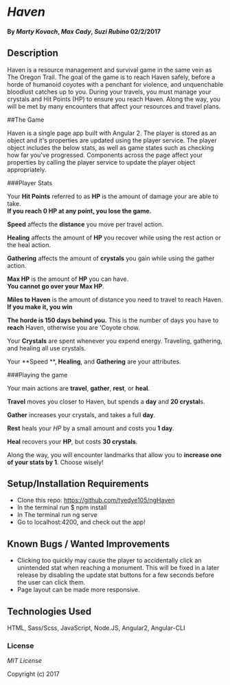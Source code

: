 # _Haven_

#### By *Marty Kovach*, *Max Cady*, *Suzi Rubino* 02/2/2017


## Description

Haven is a resource management and survival game in the same vein as The Oregon Trail. The goal of the game is to reach Haven safely, before a horde of humanoid coyotes with a penchant for violence, and unquenchable bloodlust catches up to you. During your travels, you must manage your crystals  and Hit Points (HP) to ensure you reach Haven. Along the way, you will be met by many encounters that affect your resources and travel plans.

##The Game

Haven is a single page app built with Angular 2. The player is stored as an object and it's properties are updated using the player service. The player object includes the below stats, as well as game states such as checking how far you've progressed.  Components across the page affect your properties by calling the player service to update the player object appropriately.

###Player Stats

Your **Hit Points** referred to as **HP** is the amount of damage your are able to take.   
**If you reach 0 HP at any point, you lose the game.**

**Speed** affects the **distance** you move per travel action.

**Healing** affects the amount of **HP** you recover while using the rest action or the heal action.

**Gathering** affects the amount of **crystals** you gain while using the gather action.

**Max HP** is the amount of **HP** you can have.   
**You cannot go over your Max HP**.

**Miles to Haven** is the amount of distance you need to travel to reach Haven. **If you make it, you win**

**The horde is 150 days behind you.**
This is the number of days you have to **reach** Haven, otherwise you are 'Coyote chow.


Your **Crystals** are spent whenever you expend energy. Traveling, gathering, and healing all use crystals.

Your **Speed **, **Healing**, and **Gathering** are your attributes.

###Playing the game

Your main actions are **travel**, **gather**, **rest**, or **heal**.

**Travel** moves you closer to Haven, but spends a **day** and **20 crystal**s.

**Gather** increases your crystals, and takes a full **day**.

**Rest** heals your *HP* by a small amount and costs you **1 day**.

**Heal** recovers your **HP**, but costs **30 crystals**.


Along the way, you will encounter landmarks that allow you to **increase one of your stats by 1**. Choose wisely!

## Setup/Installation Requirements

* Clone this repo: https://github.com/tyedye105/ngHaven
* In the terminal run $ npm install
* In The terminal run ng serve
* Go to localhost:4200, and check out the app!

## Known Bugs / Wanted Improvements
* Clicking too quickly may cause the player to accidentally click an unintended stat when reaching a monument. This will be fixed in a later release by disabling the update stat buttons for a few seconds before the user can click them.
* Page layout can be made more responsive.

## Technologies Used

HTML, Sass/Scss, JavaScript, Node.JS, Angular2, Angular-CLI

### License

*MIT License*

Copyright (c) 2017
